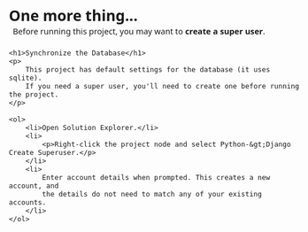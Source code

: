 <head>
    <meta charset="utf-8" />
    <title>Django Web App Configuration</title>
    <style type="text/css">body { font-family: 'Segoe UI', Arial, Helvetica, sans-serif; font-weight: 200; font-size: 11pt; } p, h1, h2 { margin: 0; padding: 0; } h1 { font-size: 20pt; font-weight: bold; padding-top: 1em; } h1.top { padding-top: 0em; } h2 { font-size: 16pt; font-weight: 300; padding-top: 0.5em; padding-left: 0em; } p { padding-left: 0.5em; padding-bottom: 0.5em; } p.hint { color: #666666; } code { font-family: Consolas, 'Lucida Console', monospace; } ol { margin-top: 0; padding-top: 0; } ol > li { padding-top: 1.5em; } li > img { vertical-align: middle; }</style>
</head>
<body>
    <h1 class="top">One more thing...</h1>
    <p>
        Before running this project, you may want to <strong>create a super user</strong>.
    </p>


    <h1>Synchronize the Database</h1>
    <p>
        This project has default settings for the database (it uses sqlite).
        If you need a super user, you'll need to create one before running the project.
    </p>

    <ol>
        <li>Open Solution Explorer.</li>
        <li>
            <p>Right-click the project node and select Python-&gt;Django Create Superuser.</p>
        </li>
        <li>
            Enter account details when prompted. This creates a new account, and
            the details do not need to match any of your existing accounts.
        </li>
    </ol>
</body>

